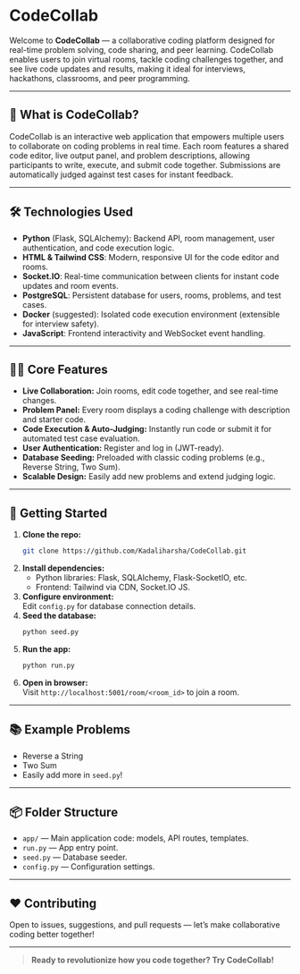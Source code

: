 # CodeCollab

Welcome to **CodeCollab** — a collaborative coding platform designed for real-time problem solving, code sharing, and peer learning. CodeCollab enables users to join virtual rooms, tackle coding challenges together, and see live code updates and results, making it ideal for interviews, hackathons, classrooms, and peer programming.

---

## 🚀 What is CodeCollab?

CodeCollab is an interactive web application that empowers multiple users to collaborate on coding problems in real time. Each room features a shared code editor, live output panel, and problem descriptions, allowing participants to write, execute, and submit code together. Submissions are automatically judged against test cases for instant feedback.

---

## 🛠️ Technologies Used

- **Python** (Flask, SQLAlchemy): Backend API, room management, user authentication, and code execution logic.
- **HTML & Tailwind CSS**: Modern, responsive UI for the code editor and rooms.
- **Socket.IO**: Real-time communication between clients for instant code updates and room events.
- **PostgreSQL**: Persistent database for users, rooms, problems, and test cases.
- **Docker** (suggested): Isolated code execution environment (extensible for interview safety).
- **JavaScript**: Frontend interactivity and WebSocket event handling.

---

## 🧑‍💻 Core Features

- **Live Collaboration:** Join rooms, edit code together, and see real-time changes.
- **Problem Panel:** Every room displays a coding challenge with description and starter code.
- **Code Execution & Auto-Judging:** Instantly run code or submit it for automated test case evaluation.
- **User Authentication:** Register and log in (JWT-ready).
- **Database Seeding:** Preloaded with classic coding problems (e.g., Reverse String, Two Sum).
- **Scalable Design:** Easily add new problems and extend judging logic.

---

## 📝 Getting Started

1. **Clone the repo:**  
   ```bash
   git clone https://github.com/Kadaliharsha/CodeCollab.git
   ```
2. **Install dependencies:**  
   - Python libraries: Flask, SQLAlchemy, Flask-SocketIO, etc.
   - Frontend: Tailwind via CDN, Socket.IO JS.
3. **Configure environment:**  
   Edit `config.py` for database connection details.
4. **Seed the database:**  
   ```bash
   python seed.py
   ```
5. **Run the app:**  
   ```bash
   python run.py
   ```
6. **Open in browser:**  
   Visit `http://localhost:5001/room/<room_id>` to join a room.

---

## 📚 Example Problems

- Reverse a String
- Two Sum
- Easily add more in `seed.py`!

---

## 📦 Folder Structure

- `app/` — Main application code: models, API routes, templates.
- `run.py` — App entry point.
- `seed.py` — Database seeder.
- `config.py` — Configuration settings.

---

## ❤️ Contributing

Open to issues, suggestions, and pull requests — let’s make collaborative coding better together!

---

> **Ready to revolutionize how you code together? Try CodeCollab!**

